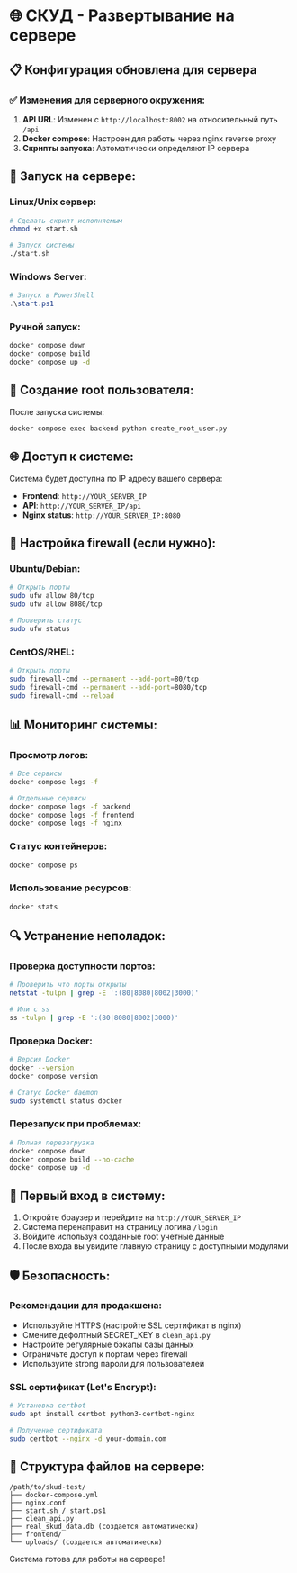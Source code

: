 # 🌐 СКУД - Развертывание на сервере

## 📋 Конфигурация обновлена для сервера

### ✅ Изменения для серверного окружения:

1. **API URL**: Изменен с `http://localhost:8002` на относительный путь `/api`
2. **Docker compose**: Настроен для работы через nginx reverse proxy
3. **Скрипты запуска**: Автоматически определяют IP сервера

## 🚀 Запуск на сервере:

### Linux/Unix сервер:
```bash
# Сделать скрипт исполняемым
chmod +x start.sh

# Запуск системы
./start.sh
```

### Windows Server:
```powershell
# Запуск в PowerShell
.\start.ps1
```

### Ручной запуск:
```bash
docker compose down
docker compose build
docker compose up -d
```

## 🔐 Создание root пользователя:

После запуска системы:
```bash
docker compose exec backend python create_root_user.py
```

## 🌐 Доступ к системе:

Система будет доступна по IP адресу вашего сервера:

- **Frontend**: `http://YOUR_SERVER_IP`
- **API**: `http://YOUR_SERVER_IP/api`
- **Nginx status**: `http://YOUR_SERVER_IP:8080`

## 🔧 Настройка firewall (если нужно):

### Ubuntu/Debian:
```bash
# Открыть порты
sudo ufw allow 80/tcp
sudo ufw allow 8080/tcp

# Проверить статус
sudo ufw status
```

### CentOS/RHEL:
```bash
# Открыть порты
sudo firewall-cmd --permanent --add-port=80/tcp
sudo firewall-cmd --permanent --add-port=8080/tcp
sudo firewall-cmd --reload
```

## 📊 Мониторинг системы:

### Просмотр логов:
```bash
# Все сервисы
docker compose logs -f

# Отдельные сервисы
docker compose logs -f backend
docker compose logs -f frontend
docker compose logs -f nginx
```

### Статус контейнеров:
```bash
docker compose ps
```

### Использование ресурсов:
```bash
docker stats
```

## 🔍 Устранение неполадок:

### Проверка доступности портов:
```bash
# Проверить что порты открыты
netstat -tulpn | grep -E ':(80|8080|8002|3000)'

# Или с ss
ss -tulpn | grep -E ':(80|8080|8002|3000)'
```

### Проверка Docker:
```bash
# Версия Docker
docker --version
docker compose version

# Статус Docker daemon
sudo systemctl status docker
```

### Перезапуск при проблемах:
```bash
# Полная перезагрузка
docker compose down
docker compose build --no-cache
docker compose up -d
```

## 📱 Первый вход в систему:

1. Откройте браузер и перейдите на `http://YOUR_SERVER_IP`
2. Система перенаправит на страницу логина `/login`
3. Войдите используя созданные root учетные данные
4. После входа вы увидите главную страницу с доступными модулями

## 🛡️ Безопасность:

### Рекомендации для продакшена:
- Используйте HTTPS (настройте SSL сертификат в nginx)
- Смените дефолтный SECRET_KEY в `clean_api.py`
- Настройте регулярные бэкапы базы данных
- Ограничьте доступ к портам через firewall
- Используйте strong пароли для пользователей

### SSL сертификат (Let's Encrypt):
```bash
# Установка certbot
sudo apt install certbot python3-certbot-nginx

# Получение сертификата
sudo certbot --nginx -d your-domain.com
```

## 📁 Структура файлов на сервере:

```
/path/to/skud-test/
├── docker-compose.yml
├── nginx.conf
├── start.sh / start.ps1
├── clean_api.py
├── real_skud_data.db (создается автоматически)
├── frontend/
└── uploads/ (создается автоматически)
```

Система готова для работы на сервере!